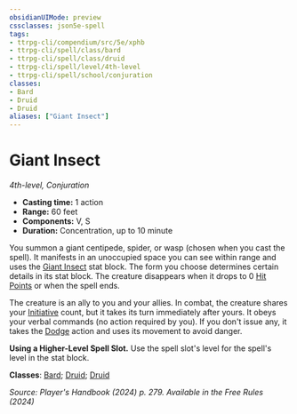 ```yaml
---
obsidianUIMode: preview
cssclasses: json5e-spell
tags:
- ttrpg-cli/compendium/src/5e/xphb
- ttrpg-cli/spell/class/bard
- ttrpg-cli/spell/class/druid
- ttrpg-cli/spell/level/4th-level
- ttrpg-cli/spell/school/conjuration
classes:
- Bard
- Druid
- Druid
aliases: ["Giant Insect"]
---
```

# Giant Insect
*4th-level, Conjuration*  


- **Casting time:** 1 action
- **Range:** 60 feet
- **Components:** V, S
- **Duration:** Concentration, up to 10 minute

You summon a giant centipede, spider, or wasp (chosen when you cast the spell). It manifests in an unoccupied space you can see within range and uses the [Giant Insect](Mechanics/bestiary/beast/giant-insect-xphb.md) stat block. The form you choose determines certain details in its stat block. The creature disappears when it drops to 0 [Hit Points](Mechanics/rules/variant-rules/hit-points-xphb.md) or when the spell ends.

The creature is an ally to you and your allies. In combat, the creature shares your [Initiative](Mechanics/rules/variant-rules/initiative-xphb.md) count, but it takes its turn immediately after yours. It obeys your verbal commands (no action required by you). If you don't issue any, it takes the [Dodge](Mechanics/rules/actions.md#Dodge) action and uses its movement to avoid danger.

**Using a Higher-Level Spell Slot.** Use the spell slot's level for the spell's level in the stat block.

**Classes**: [Bard](list-spells-classes-bard); [Druid](list-spells-classes-druid); [Druid](list-spells-classes-druid)

*Source: Player's Handbook (2024) p. 279. Available in the Free Rules (2024)*